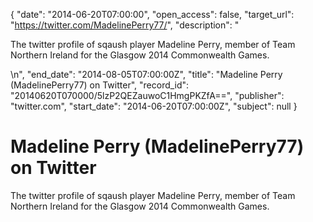 {
  "date": "2014-06-20T07:00:00", 
  "open_access": false, 
  "target_url": "https://twitter.com/MadelinePerry77/", 
  "description": "<p>The twitter profile of sqaush player Madeline Perry, member of Team Northern Ireland for the Glasgow 2014 Commonwealth Games.</p>\n", 
  "end_date": "2014-08-05T07:00:00Z", 
  "title": "Madeline Perry (MadelinePerry77) on Twitter", 
  "record_id": "20140620T070000/5lzP2QEZauwoC1HmgPKZfA==", 
  "publisher": "twitter.com", 
  "start_date": "2014-06-20T07:00:00Z", 
  "subject": null
}

# Madeline Perry (MadelinePerry77) on Twitter

<p>The twitter profile of sqaush player Madeline Perry, member of Team Northern Ireland for the Glasgow 2014 Commonwealth Games.</p>
